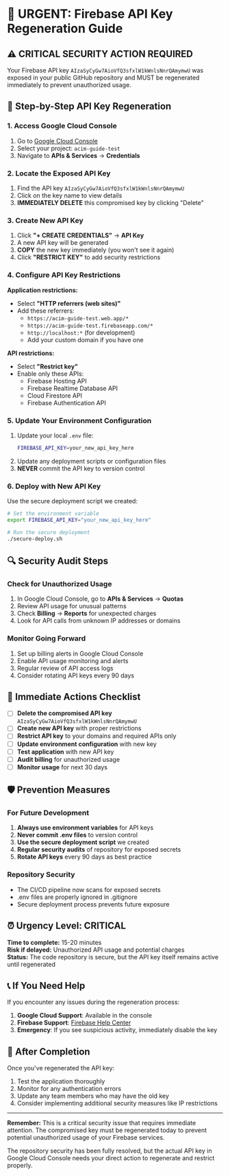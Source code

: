 # 🚨 URGENT: Firebase API Key Regeneration Guide

## ⚠️ CRITICAL SECURITY ACTION REQUIRED

Your Firebase API key `AIzaSyCyGw7AioVfQ3sfxlW1kWnlsNnrQAmymwU` was exposed in your public GitHub repository and MUST be regenerated immediately to prevent unauthorized usage.

## 🔑 Step-by-Step API Key Regeneration

### 1. Access Google Cloud Console
1. Go to [Google Cloud Console](https://console.cloud.google.com/)
2. Select your project: `acim-guide-test`
3. Navigate to **APIs & Services** → **Credentials**

### 2. Locate the Exposed API Key
1. Find the API key `AIzaSyCyGw7AioVfQ3sfxlW1kWnlsNnrQAmymwU`
2. Click on the key name to view details
3. **IMMEDIATELY DELETE** this compromised key by clicking "Delete"

### 3. Create New API Key
1. Click **"+ CREATE CREDENTIALS"** → **API Key**
2. A new API key will be generated
3. **COPY** the new key immediately (you won't see it again)
4. Click **"RESTRICT KEY"** to add security restrictions

### 4. Configure API Key Restrictions
**Application restrictions:**
- Select **"HTTP referrers (web sites)"**
- Add these referrers:
  - `https://acim-guide-test.web.app/*`
  - `https://acim-guide-test.firebaseapp.com/*`
  - `http://localhost:*` (for development)
  - Add your custom domain if you have one

**API restrictions:**
- Select **"Restrict key"**
- Enable only these APIs:
  - Firebase Hosting API
  - Firebase Realtime Database API
  - Cloud Firestore API
  - Firebase Authentication API

### 5. Update Your Environment Configuration
1. Update your local `.env` file:
   ```bash
   FIREBASE_API_KEY=your_new_api_key_here
   ```
2. Update any deployment scripts or configuration files
3. **NEVER** commit the API key to version control

### 6. Deploy with New API Key
Use the secure deployment script we created:
```bash
# Set the environment variable
export FIREBASE_API_KEY="your_new_api_key_here"

# Run the secure deployment
./secure-deploy.sh
```

## 🔍 Security Audit Steps

### Check for Unauthorized Usage
1. In Google Cloud Console, go to **APIs & Services** → **Quotas**
2. Review API usage for unusual patterns
3. Check **Billing** → **Reports** for unexpected charges
4. Look for API calls from unknown IP addresses or domains

### Monitor Going Forward
1. Set up billing alerts in Google Cloud Console
2. Enable API usage monitoring and alerts
3. Regular review of API access logs
4. Consider rotating API keys every 90 days

## 🚨 Immediate Actions Checklist

- [ ] **Delete the compromised API key** `AIzaSyCyGw7AioVfQ3sfxlW1kWnlsNnrQAmymwU`
- [ ] **Create new API key** with proper restrictions
- [ ] **Restrict API key** to your domains and required APIs only
- [ ] **Update environment configuration** with new key
- [ ] **Test application** with new API key
- [ ] **Audit billing** for unauthorized usage
- [ ] **Monitor usage** for next 30 days

## 🛡️ Prevention Measures

### For Future Development
1. **Always use environment variables** for API keys
2. **Never commit .env files** to version control
3. **Use the secure deployment script** we created
4. **Regular security audits** of repository for exposed secrets
5. **Rotate API keys** every 90 days as best practice

### Repository Security
- The CI/CD pipeline now scans for exposed secrets
- .env files are properly ignored in .gitignore
- Secure deployment process prevents future exposure

## ⏰ Urgency Level: CRITICAL

**Time to complete:** 15-20 minutes  
**Risk if delayed:** Unauthorized API usage and potential charges  
**Status:** The code repository is secure, but the API key itself remains active until regenerated

## 📞 If You Need Help

If you encounter any issues during the regeneration process:

1. **Google Cloud Support**: Available in the console
2. **Firebase Support**: [Firebase Help Center](https://firebase.google.com/support)
3. **Emergency**: If you see suspicious activity, immediately disable the key

## 🙏 After Completion

Once you've regenerated the API key:
1. Test the application thoroughly
2. Monitor for any authentication errors  
3. Update any team members who may have the old key
4. Consider implementing additional security measures like IP restrictions

---

**Remember:** This is a critical security issue that requires immediate attention. The compromised key must be regenerated today to prevent potential unauthorized usage of your Firebase services.

The repository security has been fully resolved, but the actual API key in Google Cloud Console needs your direct action to regenerate and restrict properly.
